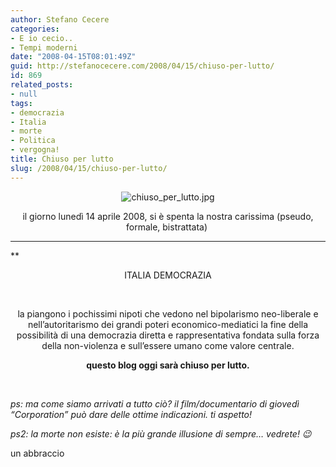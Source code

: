 ```yaml
---
author: Stefano Cecere
categories:
- E io cecio..
- Tempi moderni
date: "2008-04-15T08:01:49Z"
guid: http://stefanocecere.com/2008/04/15/chiuso-per-lutto/
id: 869
related_posts:
- null
tags:
- democrazia
- Italia
- morte
- Politica
- vergogna!
title: Chiuso per lutto
slug: /2008/04/15/chiuso-per-lutto/
---
```


<p style="text-align: center">
  <img src="http://stefanocecere.com/wp-content/uploads/sites/3/2008/04/chiuso_per_lutto.jpg" alt="chiuso_per_lutto.jpg" align="center" />
</p>

<p style="text-align: center">
  il giorno lunedì 14 aprile 2008, si è spenta la nostra carissima (pseudo, formale, bistrattata) 
</p>

 **** **** **** **** **** **** ****
** 

<p style="text-align: center">
  ITALIA DEMOCRAZIA
</p>

</strong>  

<p style="text-align: center">
  la piangono i pochissimi nipoti che vedono nel bipolarismo neo-liberale e nell&#8217;autoritarismo dei grandi poteri economico-mediatici la fine della possibilità di una democrazia diretta e rappresentativa fondata sulla forza della non-violenza e sull&#8217;essere umano come valore centrale.
</p>

<p style="text-align: center">
  <strong>questo blog oggi sarà chiuso per lutto.</strong>
</p>

<p style="text-align: left">
   
</p>

<p style="text-align: left">
  <span style="font-style: italic" class="Apple-style-span">ps: ma come siamo arrivati a tutto ciò? il film/documentario di giovedì &#8220;Corporation&#8221; può dare delle ottime indicazioni. ti aspetto! </span>
</p>

<p style="text-align: left">
  <span style="font-style: italic" class="Apple-style-span">ps2: la morte non esiste: è la più grande illusione di sempre&#8230; vedrete! 😉</span>
</p>

<p style="text-align: left">
  un abbraccio
</p>